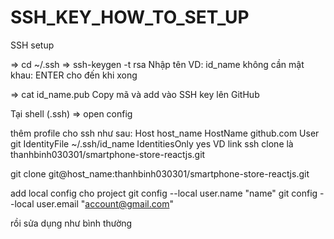 # SSH_KEY_HOW_TO_SET_UP
SSH setup

 => cd ~/.ssh 
=> ssh-keygen -t rsa
Nhập tên VD: id_name
không cần mật khau: ENTER 
cho đến khi xong

 => cat id_name.pub
Copy mã và add vào SSH key lên GitHub

Tại shell (.ssh)
=> open config

thêm profile cho ssh như sau:
Host host_name
       HostName github.com
       User git
       IdentityFile ~/.ssh/id_name
       IdentitiesOnly yes
VD link ssh clone là thanhbinh030301/smartphone-store-reactjs.git

git clone git@host_name:thanhbinh030301/smartphone-store-reactjs.git

add local config cho project
git config --local user.name "name"
git config --local user.email "account@gmail.com"

rồi sửa dụng như bình thường
